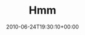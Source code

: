 ---
retweeted: false
source: <a href="http://twitter.com" rel="nofollow">Tweetie for Mac</a>
entities:
  hashtags: []
  symbols: []
  user_mentions: []
  urls: []
display_text_range:
- '0'
- '3'
favorite_count: '0'
id_str: '16954751407'
truncated: false
retweet_count: '0'
id: '16954751407'
created_at: Thu Jun 24 19:30:10 +0000 2010
favorited: false
full_text: Hmm
lang: qst
tags:
- pesos:twitter
date: '2010-06-24T19:30:10+00:00'
src: https://twitter.com/bascht/status/16954751407
original_url: https://twitter.com/bascht/status/16954751407
type: twitter_tweet
text: Hmm
title: Hmm

---